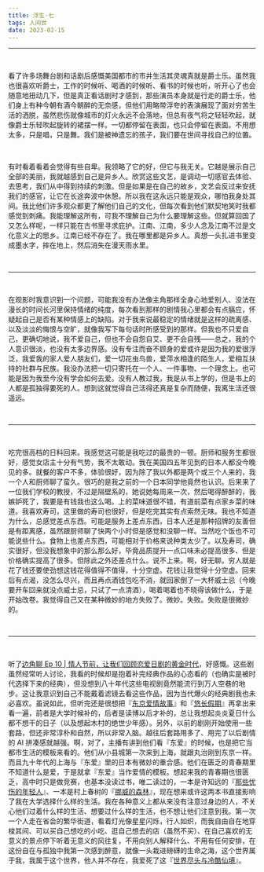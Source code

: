 ```yaml
---
title: 浮生·七
tags: 人间世
date: 2023-02-15
---
```




---

<br/>

看了许多场舞台剧和话剧后感慨美国都市的市井生活其灵魂真就是爵士乐。虽然我也很喜欢听爵士，工作的时候听、喝酒的时候听、看书的时候也听，听开心了也会随意地扭动几下，但是真正看话剧时才感到，那些演员本身就是行走的爵士乐，他们身上有种今朝有酒今朝醉的无奈感，但他们用略带浮夸的表演展现了面对穷苦生活的洒脱，虽然悲伤就像城市的灯火永远不会落地，但总有夜气将之轻轻吹起，就像爵士乐轻吹起旋转的裙摆一样。一切都停留在表面，也只会停留在表面。不用想太多，只是唱，只是舞。我们是被神遗忘的孩子，我们要在世间寻找自己的位置。

<br/>

有时看着看着会觉得有些自卑。我领略了它的好，但它与我无关。它越是展示自己全部的美丽，我就越感到自己是异乡人。欣赏这些文艺，是调动一切感官去体验、去思考，我们从中得到持续的刺激。但是如果是在自己的故乡，文艺会反过来安抚我们的感官，让它在长途奔波中休憩。所以我在这永远只能是观众，哪怕我身处其间。我比他们许多观众都更了解他们自己的文化，但每次看到他们默契地笑时我都感觉到刺痛。我能理解这所有，可我不理解自己为什么要理解这些。但就算回国了又怎么样呢，一样只能在古书里寻求庇护。江南、江南，多少人念及江南不过是文化意义上的思乡。江南已经不存在了。我在哪里都是异乡人。真想一头扎进书里变成墨水字，摔在地上，然后消失在漫天雨水里。

<br/>

---

<br/>

在观影时我意识到一个问题，可能我没有办法像主角那样全身心地爱别人、没法在漫长的时间长河里保持情绪的纯度，每次看到那样的剧情我心里都会有点膈应，怀疑起自己是否有某种情感上的缺陷。对于我来说最稳定的情绪就是这样的疏离感、以及淡淡的悔恨与空旷，就像我写下每句话时所感受到的那样。但我也不只爱自己，更确切地说，我不爱自己，但也不会自怨自艾、更不会自残——总之，我的个人意识很淡，也没有太多边界感。没有专注而奋不顾身的爱或许是因为我的爱很浮泛，我爱我的家人爱人朋友们，爱一切花虫鸟兽，爱萍水相逢的陌生人，爱相互扶持的社群与民族。我没办法把一切只寄托在一个人、一件事物、一个理念上。也可能是因为我至今没有学会如何去爱。没有人教过我，我是从书上学的，但是书上的人都是孤独得要死的人。想到这就觉得自己活得还真是复杂而随便，我离生活还很遥远。

<br/>

---

<br/>

吃完很高档的日料回来。我感觉这可能是我吃过的最贵的一顿。厨师和服务生都很好，感觉女店主十分有气势，我不太敢动。我在美国四五年见到的日本人都没今晚见的多。就餐的客户不多，体验很好，因为除了我以外都是两个或三个人来的，我一个人和厨师聊了蛮久。很巧的是我之前的一个日本同学他竟然也认识。后来来了一位我们学校的教授，不过是隔壁系的，她说她每周来一次，然后喝得醉醉的，我嫉妒死了，我要是有钱我也这么喝。上的菜味道很不错，有道前菜有点家乡菜的味道。我喜欢寿司，这里做的寿司也很好，但是吃完其实有点索然无味。我也不知道为什么，总感觉差点东西。可能是服务上差点东西，日本人还是那种招牌的友善但是有距离感，虽然跟厨师聊了快两个小时但是感觉和没聊一样。当然吃个饭也不可能说些什么。食物上也差点东西，可能相对于价格来说种类太少了。以及寿司，确实很好，但没我想象中的那么那么好，毕竟品质提升一点口味未必提高很多、但是价格确实提高了很多。但除此之外还差点什么。说不上来。啊，好无聊。穷人就是花了钱还要使劲想这钱花得值得不值得，十分空虚。花钱让我觉得十分空虚。回来后有点渴，没怎么尽兴，而且再点酒钱包吃不消，就回家倒了一大杯威士忌（今晚要开车回来就没点威士忌，只试了一点清酒），喝着喝着也不晓得该做什么，于是开始改卷。我觉得自己又在某种微妙的地方失败了。微妙。失败。失败是很微妙的。

<br/>

---

<br/>

听了[边角聊 Ep 10 | 情人节前，让我们回顾恋爱日剧的黄金时代](https://podcasts.apple.com/us/podcast/10-%E6%83%85%E4%BA%BA%E8%8A%82%E5%89%8D-%E8%AE%A9%E6%88%91%E4%BB%AC%E5%9B%9E%E9%A1%BE%E6%81%8B%E7%88%B1%E6%97%A5%E5%89%A7%E7%9A%84%E9%BB%84%E9%87%91%E6%97%B6%E4%BB%A3/id1656767905?i=1000598956846)，好感慨。这些剧虽然经常听人讨论，我看的时候却是抱着补完经典作品的心态看的（也确实是被时代选择下来的经典），但没想到八十年代这些电视剧竟然能流行到万人空巷的地步。这让我意识到自己不能戴着滤镜去看这些作品，因为当代爆火的经典剧我也未必喜欢。虽说如此，但听完还是很想把『[东京爱情故事](https://movie.douban.com/subject/1438760/)』和『[悠长假期](https://movie.douban.com/subject/1436674/)』再拿出来看一遍，前者是大学时候补的，后者是读博以后才补的，总让我想起炎炎夏日什么都不想干的日子（以及想起木村的绝世少年感）。另外，以前的剧刚开始使用一些套路，但还非常淳朴和自然，所以非常入脑。越往后套路用多了、用完了以后剧情的 AI 拼凑感就越强。啊，对了，主播有讲到他们看『东爱』的时候，也是把它当都市生活的模板来看的。他们从小县城第一次来到上海，就跟丸治刚到东京一样。而且九十年代的上海与『东爱』里的日本有微妙的重合感。他们在匮乏的青春期里不知道什么是爱，于是就拿『东爱』当作爱情的模板。想起来我的青春期也很匮乏，高中时只是做竞赛，也基本没读过书，唯二读过的，一本是许知远的『[那些忧伤的年轻人](https://book.douban.com/subject/6802373/)』、一本是村上春树的『[挪威的森林](https://book.douban.com/subject/2159042/)』，现在想来或许这两本书直接影响了我在大学选择什么样的生活。我在各种意义上都从来没有注意过身边的人，不关心他们过着什么样的生活、想要过什么样的生活，也不想让他们注意到我。第一次一个人走在省会的繁华街道，看着灯光像星星闪烁，行人如织，而我自由自在地穿梭其间、可以买自己想吃的小吃、逛自己想去的店（虽然不买）、在自己喜欢的无意义的景点停下听着无意义的风往复，不用向别人解释什么、不用有任何安排，在这份自在与孤独中我第一次感到醉意，就像一头栽进磅礴的生命之海，这个世界属于我，我属于这个世界，他人并不存在，我爱死了这『[世界尽头与冷酷仙境](https://book.douban.com/subject/2158161/)』。
